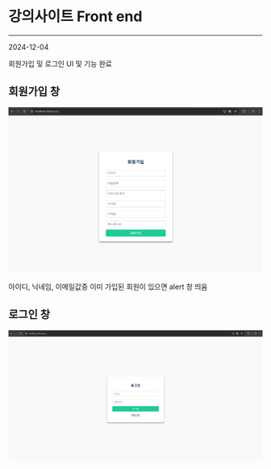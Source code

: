 # 강의사이트 Front end



<hr>

2024-12-04 

회원가입 및 로그인 UI 및 기능 완료

## 회원가입 창
![회원가입 이미지](https://github.com/mingyeol1/lecture-f/blob/main/SignUp.png)

아이디, 닉네임, 이메일값중 이미 가입된 회원이 있으면 alert 창 띄움 


## 로그인 창
![로그인 이미지](https://github.com/mingyeol1/lecture-f/blob/main/SignIn.png)
